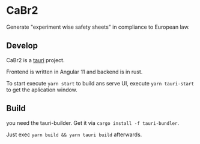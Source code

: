 # CaBr2

Generate "experiment wise safety sheets" in compliance to European law.

## Develop

CaBr2 is a [tauri](https://tauri.studio) project.

Frontend is written in Angular 11 and backend is in rust.

To start execute `yarn start` to build ans serve UI,
execute `yarn tauri-start` to get the aplication window.

## Build

you need the tauri-builder. Get it  via `cargo install -f tauri-bundler`.

Just exec `yarn build && yarn tauri build` afterwards.
